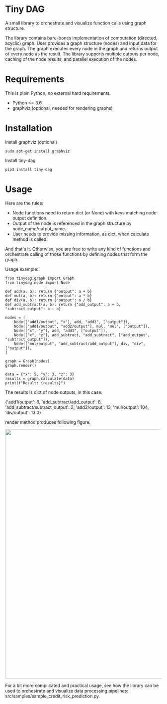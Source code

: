 # Tiny DAG

A small library to orchestrate and visualize function calls using graph structure.

The library contains bare-bones implementation of computation (directed, acyclic) graph. User provides a graph structure
(nodes) and input data for the graph. The graph executes every node in the graph and returns output of every node as the 
result. The library supports multiple outputs per node, caching of the node results, and parallel execution of the nodes.

# Requirements

This is plain Python, no external hard requirements.

- Python >= 3.6
- graphviz (optional, needed for rendering graphs)

# Installation

Install graphviz (optional)
```
sudo apt-get install graphviz
```

Install tiny-dag
```
pip3 install tiny-dag
```

# Usage

Here are the rules:
- Node functions need to return dict (or None) with keys matching node output definition.
- Output of the node is referenced in the graph structure by node_name/output_name.
- User needs to provide missing information, as dict, when calculate method is called.  

And that's it. Otherwise, you are free to write any kind of functions and orchestrate calling of those functions by 
defining nodes that form the graph.

Usage example:
```
from tinydag.graph import Graph
from tinydag.node import Node

def add(a, b): return {"output": a + b}
def mul(a, b): return {"output": a * b}
def div(a, b): return {"output": a / b}
def add_subtract(a, b): return {"add_output": a + b, "subtract_output": a - b}

nodes = [
    Node(["add1/output", "x"], add, "add2", ["output"]),
    Node(["add1/output", "add2/output"], mul, "mul", ["output"]),
    Node(["x", "y"], add, "add1", ["output"]),
    Node(["x", "z"], add_subtract, "add_subtract", ["add_output", "subtract_output"]),
    Node(["mul/output", "add_subtract/add_output"], div, "div", ["output"]),
]

graph = Graph(nodes)
graph.render()

data = {"x": 5, "y": 3, "z": 3}
results = graph.calculate(data)
print(f"Result: {results}")
```

The results is dict of node outputs, in this case:

{'add1/output': 8, 
'add_subtract/add_output': 8, 
'add_subtract/subtract_output': 2, 
'add2/output': 13, 
'mul/output': 104, 
'div/output': 13.0}

render method produces following figure:
<p align="center">
<img src="sample_graph.jpg" width="800px" />
</p>

For a bit more complicated and practical usage, see how the library can be used to orchestrate and visualize data
processing pipelines: src/samples/sample_credit_risk_prediction.py.